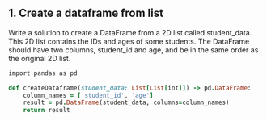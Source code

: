 ## 1. Create a dataframe from list

Write a solution to create a DataFrame from a 2D list called student_data. This 2D list contains the IDs and ages of some students.
The DataFrame should have two columns, student_id and age, and be in the same order as the original 2D list.

```ruby
import pandas as pd

def createDataframe(student_data: List[List[int]]) -> pd.DataFrame:
    column_names = ['student_id', 'age']
    result = pd.DataFrame(student_data, columns=column_names)
    return result
```
